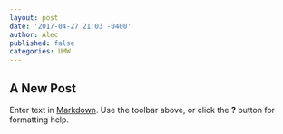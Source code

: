```yaml
---
layout: post
date: '2017-04-27 21:03 -0400'
author: Alec
published: false
categories: UMW
---
```

## A New Post

Enter text in [Markdown](http://daringfireball.net/projects/markdown/). Use the toolbar above, or click the **?** button for formatting help.

